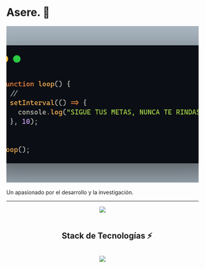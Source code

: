<h1>Asere. 👋</h1>
<p align="center">
  <img src="https://raw.githubusercontent.com/D-ROdev/D-ROdev/main/assets/fondoX.png" 
       alt="Mi Banner" 
       style="width:100%; height:410px; object-fit:cover;" />
</p>


<p>Un apasionado por el desarrollo y la investigación.</p>
<hr/>

<p align="center">
  <a href="https://github.com/DenverCoder1/readme-typing-svg">
    <img src="https://readme-typing-svg.herokuapp.com?font=Time+New+Roman&color=cyan&size=25&center=true&vCenter=true&width=600&height=100&lines=Desarrollador+Full+Stack,;Desarrollo+en+el+stack+MERN,;Estudiante+Autodidacta">
  </a>
</p>

<div id="user-content-toc">
  <ul align="center">
    <summary><h2 style="display: inline-block">Stack de Tecnologías ⚡</h2></summary>
  </ul>
</div>

<!-- tech stack icons -->
<p align="center">
  <a href="https://skillicons.dev">
    <img src="https://skillicons.dev/icons?i=react,tailwind,ts,java,cpp,linux,docker,nginx,nodejs,postgres,prisma,mysql,aws,redis,github,git,express,redux,figma,materialui,html,css,js,py,mongodb,nextjs,firebase,postman,kubernetes,discord,dynamodb,pug,vscode,md&perline=14" />
  </a>
</p>
